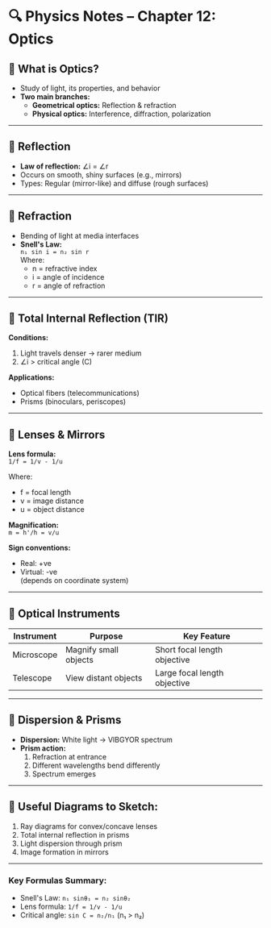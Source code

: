 # 🔍 Physics Notes – Chapter 12: Optics

## 📍 What is Optics?
- Study of light, its properties, and behavior
- **Two main branches:**
  - **Geometrical optics:** Reflection & refraction
  - **Physical optics:** Interference, diffraction, polarization

---

## 📍 Reflection
- **Law of reflection:** ∠i = ∠r  
- Occurs on smooth, shiny surfaces (e.g., mirrors)  
- Types: Regular (mirror-like) and diffuse (rough surfaces)

---

## 📍 Refraction
- Bending of light at media interfaces  
- **Snell's Law:**  
  `n₁ sin i = n₂ sin r`  
  Where:  
  - n = refractive index  
  - i = angle of incidence  
  - r = angle of refraction  

---

## 📍 Total Internal Reflection (TIR)
**Conditions:**  
1. Light travels denser → rarer medium  
2. ∠i > critical angle (C)  

**Applications:**  
- Optical fibers (telecommunications)  
- Prisms (binoculars, periscopes)  

---

## 📍 Lenses & Mirrors
**Lens formula:**  
`1/f = 1/v - 1/u`  

Where:  
- f = focal length  
- v = image distance  
- u = object distance  

**Magnification:**  
`m = h'/h = v/u`  

**Sign conventions:**  
- Real: +ve  
- Virtual: -ve  
(depends on coordinate system)  

---

## 📍 Optical Instruments
| Instrument | Purpose | Key Feature |
|------------|---------|-------------|
| Microscope | Magnify small objects | Short focal length objective |
| Telescope | View distant objects | Large focal length objective |

---

## 📍 Dispersion & Prisms
- **Dispersion:** White light → VIBGYOR spectrum  
- **Prism action:**  
  1. Refraction at entrance  
  2. Different wavelengths bend differently  
  3. Spectrum emerges  

---

## 📝 Useful Diagrams to Sketch:
1. Ray diagrams for convex/concave lenses  
2. Total internal reflection in prisms  
3. Light dispersion through prism  
4. Image formation in mirrors  

---

### Key Formulas Summary:
- Snell's Law: `n₁ sinθ₁ = n₂ sinθ₂`  
- Lens formula: `1/f = 1/v - 1/u`  
- Critical angle: `sin C = n₂/n₁` (n₁ > n₂)  